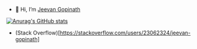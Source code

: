- 👋 Hi, I’m [Jeevan Gopinath](https://github.com/Shadowgrafity/)

[![Anurag's GitHub stats](https://github-readme-stats.vercel.app/api?username=Shadowgrafity&theme=ayu-mirage&show_icons=true)](https://github.com/anuraghazra/github-readme-stats)

- (Stack Overflow)[https://stackoverflow.com/users/23062324/jeevan-gopinath]

<!---
Shadowgrafity/Shadowgrafity is a ✨ special ✨ repository because its `README.md` (this file) appears on your GitHub profile.
You can click the Preview link to take a look at your changes.
--->
